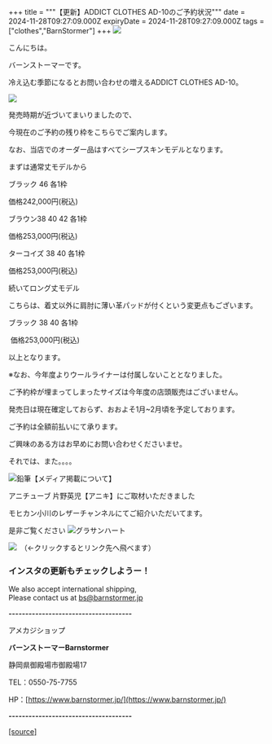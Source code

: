 +++
title = """【更新】ADDICT CLOTHES AD-10のご予約状況"""
date = 2024-11-28T09:27:09.000Z
expiryDate = 2024-11-28T09:27:09.000Z
tags = ["clothes","BarnStormer"]
+++
[![](https://stat.ameba.jp/user_images/20231023/16/barnstormer-go/b2/03/p/o0420015015354743273.png)](https://ameblo.jp/barnstormer-go/entry-12825670498.html)

こんにちは。

バーンストーマーです。

冷え込む季節になるとお問い合わせの増えるADDICT CLOTHES AD-10。

[![](https://stat.ameba.jp/user_images/20241124/18/barnstormer-go/74/99/j/o0800120015513799353.jpg)](https://stat.ameba.jp/user_images/20241124/18/barnstormer-go/74/99/j/o0800120015513799353.jpg)

発売時期が近づいてまいりましたので、

今現在のご予約の残り枠をこちらでご案内します。

なお、当店でのオーダー品はすべてシープスキンモデルとなります。

まずは通常丈モデルから

ブラック 46 各1枠

価格242,000円(税込)

ブラウン38 40 42 各1枠

価格253,000円(税込)

ターコイズ 38 40 各1枠

価格253,000円(税込)

続いてロング丈モデル

こちらは、着丈以外に肩肘に薄い革パッドが付くという変更点もございます。

ブラック 38 40 各1枠

 価格253,000円(税込)

以上となります。

※なお、今年度よりウールライナーは付属しないこととなりました。

ご予約枠が埋まってしまったサイズは今年度の店頭販売はございません。

発売日は現在確定しておらず、おおよそ1月~2月頃を予定しております。

ご予約は全額前払いにて承ります。

ご興味のある方はお早めにお問い合わせくださいませ。

それでは、また。。。。

![鉛筆](https://stat100.ameba.jp/blog/ucs/img/char/char3/519.png)【メディア掲載について】

アニチューブ 片野英児【アニキ】にご取材いただきました

モヒカン小川のレザーチャンネルにてご紹介いただいてます。

是非ご覧ください ![グラサンハート](https://stat100.ameba.jp/blog/ucs/img/char/char3/148.png)

[![](https://stat.ameba.jp/user_images/20230412/16/barnstormer-go/6a/23/p/o0108010815269242493.png)](https://www.instagram.com/barnstormer_daily/)　（←クリックするとリンク先へ飛べます）

### インスタの更新もチェックしようー！

We also accept international shipping,  
Please contact us at bs@barnstormer.jp

**\-------------------------------------**

アメカジショップ

**バーンストーマーBarnstormer**

静岡県御殿場市御殿場17

TEL：0550-75-7755

HP：[https://www.barnstormer.jp/](https://www.barnstormer.jp/)

**\-------------------------------------**

[[source]](https://ameblo.jp/barnstormer-go/entry-12876210687.html)

